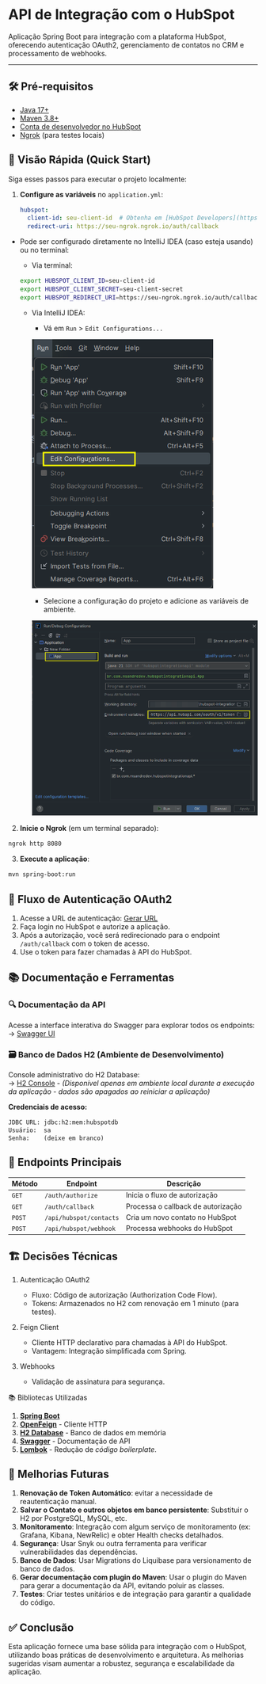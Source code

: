 # API de Integração com o HubSpot

Aplicação Spring Boot para integração com a plataforma HubSpot, oferecendo autenticação OAuth2, gerenciamento de contatos no CRM e processamento de webhooks.

---

## 🛠️ Pré-requisitos

- [Java 17+](https://ngrok.com/download)
- [Maven 3.8+](https://maven.apache.org/)
- [Conta de desenvolvedor no HubSpot](https://developers.hubspot.com/)
- [Ngrok](https://ngrok.com/download) (para testes locais)

## 📌 Visão Rápida (Quick Start)

Siga esses passos para executar o projeto localmente:

1. **Configure as variáveis** no `application.yml`:
   ```yaml
   hubspot:
     client-id: seu-client-id  # Obtenha em [HubSpot Developers](https://developers.hubspot.com/)
     redirect-uri: https://seu-ngrok.ngrok.io/auth/callback
   ```
- Pode ser configurado diretamente no IntelliJ IDEA (caso esteja usando) ou no terminal:

  - Via terminal:
  ```bash
  export HUBSPOT_CLIENT_ID=seu-client-id
  export HUBSPOT_CLIENT_SECRET=seu-client-secret
  export HUBSPOT_REDIRECT_URI=https://seu-ngrok.ngrok.io/auth/callback
  ```
  - Via IntelliJ IDEA:
    - Vá em `Run` > `Edit Configurations...`
    
    ![1 - Edit configurations.png](src/main/resources/img/1%20-%20Edit%20configurations.png)
    - Selecione a configuração do projeto e adicione as variáveis de ambiente.
    
    ![2 - Edite as Environment Variables.png](src/main/resources/img/2%20-%20Edite%20as%20Environment%20Variables.png)

2. **Inicie o Ngrok** (em um terminal separado):
```bash
ngrok http 8080
```

3. **Execute a aplicação**:
```bash
mvn spring-boot:run
```

## 🔄 Fluxo de Autenticação OAuth2

1. Acesse a URL de autenticação: [Gerar URL](http://localhost:8080/auth/authorize)
2. Faça login no HubSpot e autorize a aplicação.
3. Após a autorização, você será redirecionado para o endpoint `/auth/callback` com o token de acesso.
4. Use o token para fazer chamadas à API do HubSpot.

## 📚 Documentação e Ferramentas

### 🔍 Documentação da API
Acesse a interface interativa do Swagger para explorar todos os endpoints:  
→ [Swagger UI](http://localhost:8080/swagger-ui.html)

### 🗃️ Banco de Dados H2 (Ambiente de Desenvolvimento)
Console administrativo do H2 Database:  
→ [H2 Console](http://localhost:8080/h2-console) - *(Disponível apenas em ambiente local durante a execução da aplicação - dados são apagados ao reiniciar a aplicação)*

**Credenciais de acesso:**
```properties
JDBC URL: jdbc:h2:mem:hubspotdb
Usuário:  sa
Senha:    (deixe em branco)
```

## 📡 Endpoints Principais

| Método | Endpoint | Descrição |
|--------|----------|-----------|
| `GET`  | `/auth/authorize` | Inicia o fluxo de autorização |
| `GET`  | `/auth/callback` | Processa o callback de autorização |
| `POST` | `/api/hubspot/contacts` | Cria um novo contato no HubSpot |
| `POST` | `/api/hubspot/webhook` | Processa webhooks do HubSpot |


## 🏗️ Decisões Técnicas
1. Autenticação OAuth2
   - Fluxo: Código de autorização (Authorization Code Flow). 
   - Tokens: Armazenados no H2 com renovação em 1 minuto (para testes).

2. Feign Client 
   - Cliente HTTP declarativo para chamadas à API do HubSpot.
   - Vantagem: Integração simplificada com Spring.

3. Webhooks 
   - Validação de assinatura para segurança.

📚 Bibliotecas Utilizadas

1. **[Spring Boot](https://spring.io/projects/spring-boot)**
2. **[OpenFeign](https://spring.io/projects/spring-cloud-openfeign)** - Cliente HTTP
3. **[H2 Database](https://www.h2database.com/)** - Banco de dados em memória
4. **[Swagger](https://swagger.io/)** - Documentação de API
5. **[Lombok](https://projectlombok.org/)** - Redução de _código boilerplate_.

## 🔧 Melhorias Futuras

1. **Renovação de Token Automático**: evitar a necessidade de reautenticação manual.
2. **Salvar o Contato e outros objetos em banco persistente**: Substituir o H2 por PostgreSQL, MySQL, etc.
3. **Monitoramento**: Integração com algum serviço de monitoramento (ex: Grafana, Kibana, NewRelic) e obter Health checks detalhados.
4. **Segurança**: Usar Snyk ou outra ferramenta para verificar vulnerabilidades das dependências.
5. **Banco de Dados**: Usar Migrations do Liquibase para versionamento de banco de dados.
6. **Gerar documentação com plugin do Maven**: Usar o plugin do Maven para gerar a documentação da API, evitando poluir as classes.
7. **Testes**: Criar testes unitários e de integração para garantir a qualidade do código.

## ✅ Conclusão
Esta aplicação fornece uma base sólida para integração com o HubSpot, utilizando boas práticas de desenvolvimento e arquitetura. As melhorias sugeridas visam aumentar a robustez, segurança e escalabilidade da aplicação.

